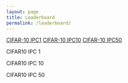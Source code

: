 ```yaml
---
layout: page
title: Leaderboard
permalink: /leaderboard/
---
```

<link rel="stylesheet" href="https://cdn.datatables.net/1.10.21/css/jquery.dataTables.min.css">
<link rel="stylesheet" href="../css/main.css" />
<script type="text/javascript" src="https://code.jquery.com/jquery-3.5.1.js"></script>
<script type="text/javascript" src="https://cdn.datatables.net/1.10.21/js/jquery.dataTables.min.js"></script>



<div id="leaderboard" class="container button-list">
  <a class="button" href="#div_cifar10_ipc1_heading">CIFAR-10 IPC1</a>
  <a class="button" href="#div_cifar10_ipc10_heading">CIFAR-10 IPC10</a>
  <a class="button" href="#div_cifar10_ipc50_heading">CIFAR-10 IPC50</a>
</div>
<!-- <div id="leaderboard" class="container button-list">
  <a class="button" href="#div_cifar100_Linf_heading">CIFAR-100 IPC1</a>
  <a class="button" href="#div_cifar100_corruptions_heading">CIFAR-100 IPC10</a>
  <a class="button" href="#div_imagenet_Linf_heading">CIFAR-100 IPC50</a>
</div>
<div id="leaderboard" class="container button-list">
  <a class="button" href="#div_imagenet_Linf_heading">TinyImagenet IPC1</a>
  <a class="button" href="#div_imagenet_Linf_heading">TinyImagenet IPC10</a>
  <a class="button" href="#div_imagenet_Linf_heading">TinyImagenet IPC50</a>
</div> -->

<section class="container" id="div_cifar10_ipc1_heading">
  <div class="heading">
    <p>
    CIFAR10 IPC 1
    </p>
  </div>
  <div id="div_cifar10_ipc1"></div>
</section>

<section class="container" id="div_cifar10_ipc10_heading">
  <div class="heading">
    <p>
    CIFAR10 IPC 10
    </p>
  </div>
  <div id="div_cifar10_ipc10"></div>
</section>

<section class="container" id="div_cifar10_ipc50_heading">
  <div class="heading">
    <p>
    CIFAR10 IPC 50
    </p>
  </div>
  <div id="div_cifar10_ipc50"></div>
</section>

<script>
    $("#div_cifar10_ipc1").load("../tables/cifar10-ipc1.html", function() {
      $('#cifar10-ipc1').DataTable();
    });
    $("#div_cifar10_ipc10").load("../tables/cifar10-ipc10.html", function() {
      $('#cifar10-ipc10').DataTable();
    });
    $("#div_cifar10_ipc50").load("../tables/cifar10-ipc50.html", function() {
      $('#cifar10-ipc50').DataTable();
    });
</script>
<script>
    $(document).ready(function() {
    });
</script>



